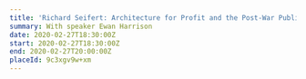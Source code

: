 ```yaml
---
title: 'Richard Seifert: Architecture for Profit and the Post-War Public Sector'
summary: With speaker Ewan Harrison
date: 2020-02-27T18:30:00Z
start: 2020-02-27T18:30:00Z
end: 2020-02-27T20:00:00Z
placeId: 9c3xgv9w+xm
---
```

